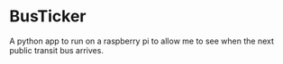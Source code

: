 # BusTicker
A python app to run on a raspberry pi to allow me to see when the next public transit bus arrives. 
